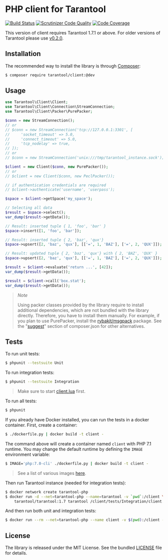 # PHP client for Tarantool

[![Build Status](https://travis-ci.org/tarantool-php/client.svg?branch=master)](https://travis-ci.org/tarantool-php/client)
[![Scrutinizer Code Quality](https://scrutinizer-ci.com/g/tarantool-php/client/badges/quality-score.png?b=master)](https://scrutinizer-ci.com/g/tarantool-php/client/?branch=master)
[![Code Coverage](https://scrutinizer-ci.com/g/tarantool-php/client/badges/coverage.png?b=master)](https://scrutinizer-ci.com/g/tarantool-php/client/?branch=master)

This version of client requires Tarantool 1.7.1 or above. 
For older versions of Tarantool please use [v0.2.0](https://github.com/tarantool-php/client/releases/tag/v0.2.0).


## Installation

The recommended way to install the library is through [Composer](http://getcomposer.org):

```sh
$ composer require tarantool/client:@dev
```


## Usage

```php
use Tarantool\Client\Client;
use Tarantool\Client\Connection\StreamConnection;
use Tarantool\Client\Packer\PurePacker;

$conn = new StreamConnection();
// or
// $conn = new StreamConnection('tcp://127.0.0.1:3301', [
//     'socket_timeout' => 5.0, 
//     'connect_timeout' => 5.0,
//     'tcp_nodelay' => true,
// ]);
// or
// $conn = new StreamConnection('unix:///tmp/tarantool_instance.sock');

$client = new Client($conn, new PurePacker());
// or
// $client = new Client($conn, new PeclPacker());

// if authentication credentials are required
// $client->authenticate('username', 'userpass');

$space = $client->getSpace('my_space');

// Selecting all data
$result = $space->select();
var_dump($result->getData());

// Result: inserted tuple { 1, 'foo', 'bar' }
$space->insert([1, 'foo', 'bar']);

// Result: inserted tuple { 2, 'baz', 'qux'}
$space->upsert([2, 'baz', 'qux'], [['=', 1, 'BAZ'], ['=', 2, 'QUX']]);

// Result: updated tuple { 2, 'baz', 'qux'} with { 2, 'BAZ', 'QUX' }
$space->upsert([2, 'baz', 'qux'], [['=', 1, 'BAZ'], ['=', 2, 'QUX']]);

$result = $client->evaluate('return ...', [42]);
var_dump($result->getData());

$result = $client->call('box.stat');
var_dump($result->getData());
```

> *Note*
>
> Using packer classes provided by the library require to install additional dependencies,
> which are not bundled with the library directly. Therefore, you have to install them manually.
> For example, if you plan to use PurePacker, install the [rybakit/msgpack](https://github.com/rybakit/msgpack.php#installation) package.
> See the "[suggest](composer.json#L21-L22)" section of composer.json for other alternatives.


## Tests

To run unit tests:

```sh
$ phpunit --testsuite Unit
```

To run integration tests:

```sh
$ phpunit --testsuite Integration
```

> Make sure to start [client.lua](tests/Integration/client.lua) first.

To run all tests:

```sh
$ phpunit
```

If you already have Docker installed, you can run the tests in a docker container.
First, create a container:

```sh
$ ./dockerfile.py | docker build -t client -
```

The command above will create a container named `client` with PHP 7.1 runtime.
You may change the default runtime by defining the `IMAGE` environment variable:

```sh
$ IMAGE='php:7.0-cli' ./dockerfile.py | docker build -t client -
```

> See a list of various images [here](.travis.yml#L9-L26).


Then run Tarantool instance (needed for integration tests):

```sh
$ docker network create tarantool-php
$ docker run -d --net=tarantool-php --name=tarantool -v `pwd`:/client \
    tarantool/tarantool:1.7 tarantool /client/tests/Integration/client.lua
```

And then run both unit and integration tests:

```sh
$ docker run --rm --net=tarantool-php --name client -v $(pwd):/client -w /client client
```


## License

The library is released under the MIT License. See the bundled [LICENSE](LICENSE) file for details.

